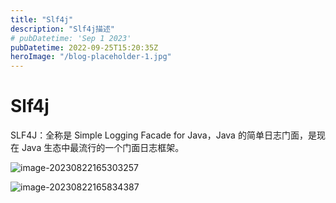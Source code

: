 ```yaml
---
title: "Slf4j"
description: "Slf4j描述"
# pubDatetime: 'Sep 1 2023'
pubDatetime: 2022-09-25T15:20:35Z
heroImage: "/blog-placeholder-1.jpg"
---
```


# Slf4j

SLF4J：全称是 Simple Logging Facade for Java，Java 的简单日志门面，是现在 Java 生态中最流行的一个门面日志框架。

![image-20230822165303257](https://raw.githubusercontent.com/chou401/pic-md/master/image-20230822165303257.png)

![image-20230822165834387](https://raw.githubusercontent.com/chou401/pic-md/master/image-20230822165834387.png)
